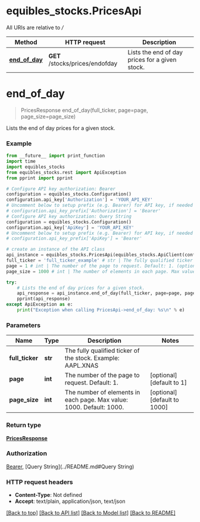 # equibles_stocks.PricesApi

All URIs are relative to */*

Method | HTTP request | Description
------------- | ------------- | -------------
[**end_of_day**](PricesApi.md#end_of_day) | **GET** /stocks/prices/endofday | Lists the end of day prices for a given stock.

# **end_of_day**
> PricesResponse end_of_day(full_ticker, page=page, page_size=page_size)

Lists the end of day prices for a given stock.

### Example
```python
from __future__ import print_function
import time
import equibles_stocks
from equibles_stocks.rest import ApiException
from pprint import pprint

# Configure API key authorization: Bearer
configuration = equibles_stocks.Configuration()
configuration.api_key['Authorization'] = 'YOUR_API_KEY'
# Uncomment below to setup prefix (e.g. Bearer) for API key, if needed
# configuration.api_key_prefix['Authorization'] = 'Bearer'
# Configure API key authorization: Query String
configuration = equibles_stocks.Configuration()
configuration.api_key['ApiKey'] = 'YOUR_API_KEY'
# Uncomment below to setup prefix (e.g. Bearer) for API key, if needed
# configuration.api_key_prefix['ApiKey'] = 'Bearer'

# create an instance of the API class
api_instance = equibles_stocks.PricesApi(equibles_stocks.ApiClient(configuration))
full_ticker = 'full_ticker_example' # str | The fully qualified ticker of the stock. Example: AAPL.XNAS
page = 1 # int | The number of the page to request. Default: 1. (optional) (default to 1)
page_size = 1000 # int | The number of elements in each page. Max value: 1000. Default: 1000. (optional) (default to 1000)

try:
    # Lists the end of day prices for a given stock.
    api_response = api_instance.end_of_day(full_ticker, page=page, page_size=page_size)
    pprint(api_response)
except ApiException as e:
    print("Exception when calling PricesApi->end_of_day: %s\n" % e)
```

### Parameters

Name | Type | Description  | Notes
------------- | ------------- | ------------- | -------------
 **full_ticker** | **str**| The fully qualified ticker of the stock. Example: AAPL.XNAS | 
 **page** | **int**| The number of the page to request. Default: 1. | [optional] [default to 1]
 **page_size** | **int**| The number of elements in each page. Max value: 1000. Default: 1000. | [optional] [default to 1000]

### Return type

[**PricesResponse**](PricesResponse.md)

### Authorization

[Bearer](../README.md#Bearer), [Query String](../README.md#Query String)

### HTTP request headers

 - **Content-Type**: Not defined
 - **Accept**: text/plain, application/json, text/json

[[Back to top]](#) [[Back to API list]](../README.md#documentation-for-api-endpoints) [[Back to Model list]](../README.md#documentation-for-models) [[Back to README]](../README.md)

